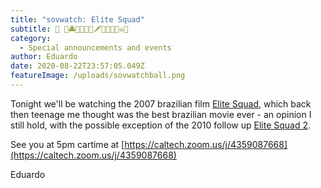 ```yaml
---
title: "sovwatch: Elite Squad"
subtitle: 🚓 👮🚔🚨👮🏻💀🗡️🔫👮🏾🔪☠️🔫
category:
  - Special announcements and events
author: Eduardo
date: 2020-08-22T23:57:05.049Z
featureImage: /uploads/sovwatchball.png
---
```

Tonight we'll be watching the 2007 brazilian film [Elite Squad](https://en.wikipedia.org/wiki/Elite_Squad), which back then teenage me thought was the best brazilian movie ever - an opinion I still hold, with the possible exception of the 2010 follow up [Elite Squad 2](https://en.wikipedia.org/wiki/Elite_Squad:_The_Enemy_Within).



See you at 5pm cartime at [https://caltech.zoom.us/j/​4359087668](https://caltech.zoom.us/j/4359087668)



Eduardo